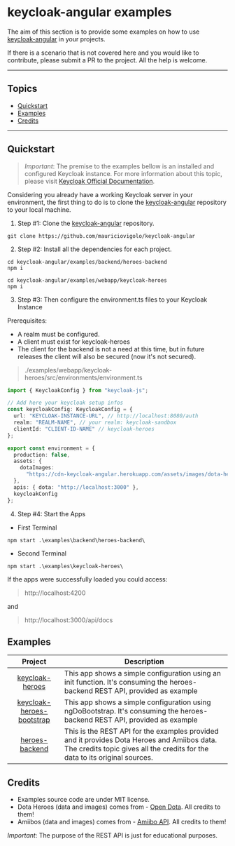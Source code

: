 # keycloak-angular examples

The aim of this section is to provide some examples on how to use [keycloak-angular](https://github.com/mauriciovigolo/keycloak-angular) in your projects.

If there is a scenario that is not covered here and you would like to contribute, please submit a PR to the project. All the help is welcome.

---

## Topics

- [Quickstart](#Quickstart)
- [Examples](#Examples)
- [Credits](#Credits)

---

## Quickstart

> _Important_: The premise to the examples bellow is an installed and configured Keycloak instance. For more information about this topic, please visit [Keycloak Official Documentation](https://www.keycloak.org/documentation.html).

Considering you already have a working Keycloak server in your environment, the first thing to do is to clone the [keycloak-angular](https://github.com/mauriciovigolo/keycloak-angular) repository to your local machine.

1. Step #1: Clone the [keycloak-angular](https://github.com/mauriciovigolo/keycloak-angular) repository.

```
git clone https://github.com/mauriciovigolo/keycloak-angular
```

2. Step #2: Install all the dependencies for each project.

```
cd keycloak-angular/examples/backend/heroes-backend
npm i
```

```
cd keycloak-angular/examples/webapp/keycloak-heroes
npm i
```

3. Step #3: Then configure the environment.ts files to your Keycloak Instance

Prerequisites:

- A realm must be configured.
- A client must exist for keycloak-heroes
- The client for the backend is not a need at this time, but in future releases the client will also be secured (now it's not secured).

> ./examples/webapp/keycloak-heroes/src/environments/environment.ts

```typescript
import { KeycloakConfig } from "keycloak-js";

// Add here your keycloak setup infos
const keycloakConfig: KeycloakConfig = {
  url: "KEYCLOAK-INSTANCE-URL", // http://localhost:8080/auth
  realm: "REALM-NAME", // your realm: keycloak-sandbox
  clientId: "CLIENT-ID-NAME" // keycloak-heroes
};

export const environment = {
  production: false,
  assets: {
    dotaImages:
      "https://cdn-keycloak-angular.herokuapp.com/assets/images/dota-heroes/"
  },
  apis: { dota: "http://localhost:3000" },
  keycloakConfig
};
```

4. Step #4: Start the Apps

- First Terminal

```
npm start .\examples\backend\heroes-backend\
```

- Second Terminal

```
npm start .\examples\keycloak-heroes\
```

If the apps were successfully loaded you could access:

> http://localhost:4200

and

> http://localhost:3000/api/docs

## Examples

<!-- prettier-ignore-start -->
| Project | Description                                        |
| :-----: | ------------------------------------------------ |
|[keycloak-heroes](https://github.com/mauriciovigolo/keycloak-angular/tree/master/examples/webapp/keycloak-heroes)|This app shows a simple configuration using an init function. It's consuming the heroes-backend REST API, provided as example|
|[keycloak-heroes-bootstrap](https://github.com/mauriciovigolo/keycloak-angular/tree/master/examples/webapp/keycloak-heroes-bootstrap)|This app shows a simple configuration using ngDoBootstrap. It's consuming the heroes-backend REST API, provided as example|
|[heroes-backend](https://github.com/mauriciovigolo/keycloak-angular/tree/master/examples/backend/heroes-backend)|This is the REST API for the examples provided and it provides Dota Heroes and Amiibos data. The credits topic gives all the credits for the data to its original sources.|
<!-- prettier-ignore-end -->

## Credits

- Examples source code are under MIT license.
- Dota Heroes (data and images) comes from - [Open Dota](https://docs.opendota.com/). All credits to them!
- Amiibos (data and images) comes from - [Amiibo API](https://www.amiiboapi.com). All credits to them!

_Important_: The purpose of the REST API is just for educational purposes.

